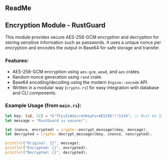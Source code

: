 ## ReadMe ##

## Encryption Module - RustGuard

This module provides secure AES-256-GCM encryption and decryption for storing sensitive information such as passwords. It uses a unique nonce per encryption and encodes the output in Base64 for safe storage and transfer.

### Features:
- AES-256-GCM encryption using `aes-gcm`, `aead`, and `aes` crates.
- Random nonce generation using `rand` crate.
- Base64 encoding/decoding using the modern `Engine::encode` API.
- Written in a modular way (`crypto.rs`) for easy integration with database and CLI components.

### Example Usage (from `main.rs`):

```rust
let key: [u8; 32] = *b"ThisIsASecretKeyForAES256!!!1234"; // Must be 32 bytes
let message = "RustGuard is secure!";

let (nonce, encrypted) = crypto::encrypt_message(&key, message);
let decrypted = crypto::decrypt_message(&key, &nonce, &encrypted);

println!("Original: {}", message);
println!("Encrypted: {}", encrypted);
println!("Decrypted: {}", decrypted);

